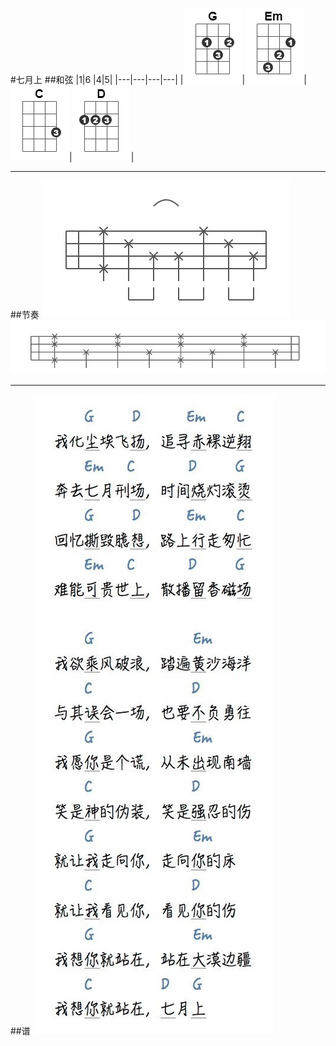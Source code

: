 #七月上
##和弦
|1|6 |4|5|
|---|---|---|---|
|![qwe](https://raw.githubusercontent.com/zzc1231/ukulele/master/chord/G.png)|![qwe](https://raw.githubusercontent.com/zzc1231/ukulele/master/chord/Em.png)|![qwe](https://raw.githubusercontent.com/zzc1231/ukulele/master/chord/C.png)|![qwe](https://raw.githubusercontent.com/zzc1231/ukulele/master/chord/D.png)|
***
##节奏
![qwe](https://raw.githubusercontent.com/zzc1231/ukulele/master/Res/qys/IMG_0239.png)
![qwe](https://raw.githubusercontent.com/zzc1231/ukulele/master/Res/qys/IMG_0240.png)
***
##谱
![qwe](https://raw.githubusercontent.com/zzc1231/ukulele/master/Res/qys/IMG_0200.JPG)
